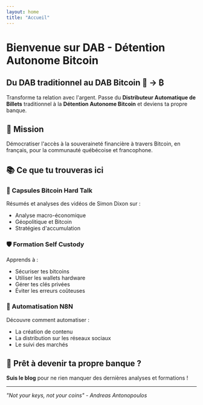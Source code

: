 ```yaml
---
layout: home
title: "Accueil"
---
```


# Bienvenue sur DAB - Détention Autonome Bitcoin

## Du DAB traditionnel au DAB Bitcoin 🏦 → ₿

Transforme ta relation avec l'argent. Passe du **Distributeur Automatique de Billets** traditionnel à la **Détention Autonome Bitcoin** et deviens ta propre banque.

## 🎯 Mission

Démocratiser l'accès à la souveraineté financière à travers Bitcoin, en français, pour la communauté québécoise et francophone.

## 📚 Ce que tu trouveras ici

### 🎥 Capsules Bitcoin Hard Talk
Résumés et analyses des vidéos de Simon Dixon sur :
- Analyse macro-économique
- Géopolitique et Bitcoin
- Stratégies d'accumulation

### 🛡️ Formation Self Custody
Apprends à :
- Sécuriser tes bitcoins
- Utiliser les wallets hardware
- Gérer tes clés privées
- Éviter les erreurs coûteuses

### 🤖 Automatisation N8N
Découvre comment automatiser :
- La création de contenu
- La distribution sur les réseaux sociaux
- Le suivi des marchés

## 🚀 Prêt à devenir ta propre banque ?

**Suis le blog** pour ne rien manquer des dernières analyses et formations !

---

*"Not your keys, not your coins" - Andreas Antonopoulos*
